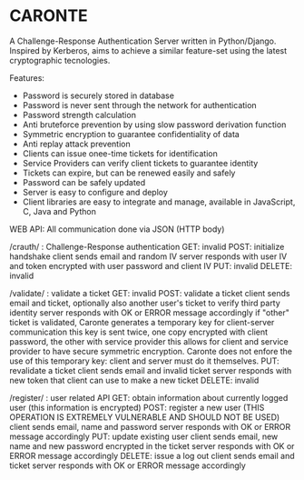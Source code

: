 # CARONTE
A Challenge-Response Authentication Server written in Python/Django.
Inspired by Kerberos, aims to achieve a similar feature-set using the latest cryptographic tecnologies.

Features:
- Password is securely stored in database
- Password is never sent through the network for authentication
- Password strength calculation
- Anti bruteforce prevention by using slow password derivation function
- Symmetric encryption to guarantee confidentiality of data
- Anti replay attack prevention
- Clients can issue onee-time tickets for identification
- Service Providers can verify client tickets to guarantee identity
- Tickets can expire, but can be renewed easily and safely
- Password can be safely updated
- Server is easy to configure and deploy
- Client libraries are easy to integrate and manage, available in JavaScript, C, Java and Python

WEB API: All communication done via JSON (HTTP body)

/crauth/ : Challenge-Response authentication
	GET: invalid
	POST: initialize handshake
		client sends email and random IV
		server responds with user IV and token encrypted with user password and client IV
	PUT: invalid
	DELETE: invalid

/validate/ : validate a ticket
	GET: invalid
	POST: validate a ticket
		client sends email and ticket, optionally also another user's ticket to verify third party identity
		server responds with OK or ERROR message accordingly
			if "other" ticket is validated, Caronte generates a temporary key for client-server communication
			this key is sent twice, one copy encrypted with client password, the other with service provider
			this allows for client and service provider to have secure symmetric encryption.
			Caronte does not enfore the use of this temporary key: client and server must do it themselves.
	PUT: revalidate a ticket
		client sends email and invalid ticket
		server responds with new token that client can use to make a new ticket
	DELETE: invalid

/register/ : user related API
	GET: obtain information about currently logged user (this information is encrypted)
	POST: register a new user (THIS OPERATION IS EXTREMELY VULNERABLE AND SHOULD NOT BE USED)
		client sends email, name and password
		server responds with OK or ERROR message accordingly
	PUT: update existing user
		client sends email, new name and new password encrypted in the ticket
		server responds with OK or ERROR message accordingly
	DELETE: issue a log out
		client sends email and ticket
		server responds with OK or ERROR message accordingly

